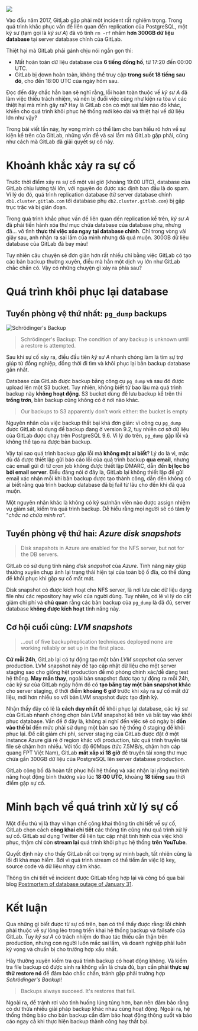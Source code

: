 ![](https://i.imgur.com/bRnM0Ga.jpeg)

Vào đầu năm 2017, GitLab gặp phải một incident rất nghiêm trọng. Trong quá trình khắc phục vấn đề liên quan đến replication của PostgreSQL, một kỹ sư (tạm gọi là *kỹ sư A*) đã vô tình `rm -rf` nhầm **hơn 300GB dữ liệu database** tại server database chính của GitLab.

Thiệt hại mà GitLab phải gánh chịu nói ngắn gọn thì:
- Mất hoàn toàn dữ liệu database của **6 tiếng đồng hồ**, từ 17:20 đến 00:00 UTC.
- GitLab bị down hoàn toàn, không thể truy cập **trong suốt 18 tiếng sau đó**, cho đến 18:00 UTC của ngày hôm sau.

Đọc đến đây chắc hẳn bạn sẽ nghĩ rằng, lỗi hoàn toàn thuộc về *kỹ sư A* đã làm việc thiếu trách nhiệm, và nên bị đuổi việc cũng như kiện ra tòa vì các thiệt hại mà mình gây ra? Hay là GitLab còn có một sai lầm nào đó khác, khiến cho quá trình khôi phục hệ thống mới kéo dài và thiệt hại về dữ liệu lớn như vậy?

Trong bài viết lần này, hy vọng mình có thể làm cho bạn hiểu rõ hơn về sự kiện kể trên của GitLab, những vấn đề và sai lầm mà GitLab gặp phải, cũng như cách mà GitLab đã giải quyết sự cố này.

# Khoảnh khắc xảy ra sự cố
Trước thời điểm xảy ra sự cố một vài giờ (khoảng 19:00 UTC), database của GitLab chịu lượng tải lớn, với nguyên do được xác định ban đầu là do spam. Vì lý do đó, quá trình replication database (từ server database chính `db1.cluster.gitlab.com` tới database phụ `db2.cluster.gitlab.com`) bị gặp trục trặc và bị gián đoạn.

Trong quá trình khắc phục vấn đề liên quan đến replication kể trên, *kỹ sư A* đã phải tiến hành xóa thư mục chứa database của database phụ, nhưng đã... vô tình **thực thi việc xóa ngay tại database chính**. Chỉ trong vòng vài giây sau, anh nhận ra sai lầm của mình nhưng đã quá muộn. 300GB dữ liệu database của GitLab đã bay màu!

Tuy nhiên câu chuyện sẽ đơn giản hơn rất nhiều chỉ bằng việc GitLab có tạo các bản backup thường xuyên, điều mà hẳn một dịch vụ lớn như GitLab chắc chắn có. Vậy có những chuyện gì xảy ra phía sau?

# Quá trình khôi phục lại database
## Tuyến phòng vệ thứ nhất: `pg_dump` backups
![Schrödinger's Backup](https://i.imgur.com/X8p0wZy.jpeg)

> Schrödinger's Backup: The condition of any backup is unknown until a restore is attempted.

Sau khi sự cố xảy ra, điều đầu tiên *kỹ sư A* nhanh chóng làm là tìm sự trợ giúp từ đồng nghiệp, đồng thời đi tìm và khôi phục lại bản backup database gần nhất.

Database của GitLab được backup bằng công cụ `pg_dump` và sau đó được upload lên một S3 bucket. Tuy nhiên, không biết từ bao lâu mà quá trình backup này **không hoạt động**. S3 bucket dùng để lưu backup kể trên thì **trống trơn**, bản backup cũng không có ở nơi nào khác.

> Our backups to S3 apparently don’t work either: the bucket is empty

Nguyên nhân của việc backup thất bại khá đơn giản: vì công cụ `pg_dump` được GitLab sử dụng để backup đang ở version 9.2, tuy nhiên cơ sở dữ liệu của GitLab được chạy trên PostgreSQL 9.6. Vì lý do trên, `pg_dump` gặp lỗi và không thể tạo ra được bản backup.

Vậy tại sao quá trình backup gặp lỗi mà **không một ai biết**? Lý do là vì, mặc dù đã được thiết lập gửi báo cáo lỗi của quá trình backup **qua email**, nhưng các email gửi đi từ cron job không được thiết lập DMARC, dẫn đến **bị lọc bỏ bởi email server**. Điều đáng nói ở đây là, GitLab lại không thiết lập để gửi email xác nhận mỗi khi bản backup được tạo thành công, dẫn đến không có ai biết rằng quá trình backup database đã bị fail từ lâu cho đến khi đã quá muộn.

Một nguyên nhân khác là không có kỹ sư/nhân viên nào được assign nhiệm vụ giám sát, kiểm tra quá trình backup. Dễ hiểu rằng mọi người sẽ có tâm lý "*chắc nó chừa mình ra*".

## Tuyến phòng vệ thứ hai: *Azure disk snapshots*
> Disk snapshots in Azure are enabled for the NFS server, but not for the DB servers.

GitLab có sử dụng tính năng *disk snapshot* của *Azure*. Tính năng này giúp thường xuyên chụp ảnh lại trạng thái hiện tại của toàn bộ ổ đĩa, có thể dùng để khôi phục khi gặp sự cố mất mát.

Disk snapshot có được kích hoạt cho NFS server, là nơi lưu các dữ liệu dạng file như các repository hay wiki của người dùng. Tuy nhiên, có lẽ vì lý do cắt giảm chi phí và **chủ quan** rằng các bản backup của `pg_dump` là đã đủ, server database **không được kích hoạt** tính năng này.

## Cơ hội cuối cùng: *LVM snapshots*
> ...out of five backup/replication techniques deployed none are working reliably or set up in the first place.

**Cứ mỗi 24h**, GitLab lại có tự động tạo một bản *LVM snapshot* của server production. LVM snapshot này để tạo cập nhật dữ liệu cho một server staging sao cho giống hệt production để mô phỏng chính xác/dễ dàng test hệ thống. **May mắn thay**, ngoài bản snapshot được tạo tự động ra mỗi 24h, các kỹ sư của GitLab ngày hôm đó có **tạo bằng tay một bản snapshot khác** cho server staging, ở thời điểm **khoảng 6 giờ** trước khi xảy ra sự cố mất dữ liệu, mới hơn nhiều so với bản LVM snapshot được tạo định kỳ.

Nhận thấy đây có lẽ là **cách duy nhất** để khôi phục lại database, các kỹ sư của GitLab nhanh chóng chọn bản LVM snapshot kể trên và bắt tay vào khôi phục database. Vấn đề ở đây là, không ai nghĩ đến việc sẽ có ngày bị **dồn vào thế bí** đến mức phải sử dụng một bản sao hệ thống ở staging để khôi phục lại. Để cắt giảm chi phí, server staging của GitLab được đặt ở một instance Azure giá rẻ ở region khác với production, tức quá trình truyền tải file sẽ chậm hơn nhiều. Với tốc độ 60Mbps (tức 7.5MB/s, chậm hơn cáp quang FPT Việt Nam), GitLab **mất xấp xỉ 18 giờ** để truyền tải xong thư mục chứa gần 300GB dữ liệu của PostgreSQL lên server database production.

GitLab công bố đã hoàn tất phục hồi hệ thống và xác nhận lại rằng mọi tính năng hoạt động bình thường vào lúc **18:00 UTC**, khoảng **18 tiếng** sau thời điểm gặp sự cố.

# Minh bạch về quá trình xử lý sự cố

Một điều thú vị là thay vì hạn chế công khai thông tin chi tiết về sự cố, GitLab chọn cách **công khai chi tiết** các thông tin cũng như quá trình xử lý sự cố. GitLab sử dụng Twitter để liên tục cập nhật tình hình của việc khôi phục, thậm chí còn **stream lại** quá trình khôi phục hệ thống **trên YouTube**.

Quyết định này cho thấy GitLab rất coi trọng sự minh bạch, tất nhiên cũng là lối đi khá mạo hiểm. Bởi vì quá trình stream có thể tiềm ẩn việc lộ key, source code và dữ liệu nhạy cảm khác.

Thông tin chi tiết về incident được GitLab tổng hợp lại và công bố qua bài blog [Postmortem of database outage of January 31](https://about.gitlab.com/blog/2017/02/10/postmortem-of-database-outage-of-january-31/).

# Kết luận
Qua những gì biết được từ sự cố trên, bạn có thể thấy được rằng: lỗi chính phải thuộc về sự lỏng lẻo trong triển khai hệ thống backup và failsafe của GitLab. Tuy *kỹ sư A* có trách nhiệm do thao tác thiếu cẩn thận trên production, nhưng con người luôn mắc sai lầm, và doanh nghiệp phải luôn kỳ vọng và chuẩn bị cho trường hợp xấu nhất.

Hãy thường xuyên kiểm tra quá trình backup có hoạt động không. Và kiểm tra file backup có được sinh ra không vẫn là chưa đủ, bạn cần phải **thực sự thử restore nó** để đảm bảo chắc chắn, tránh gặp phải trường hợp *Schrödinger's Backup*!

> Backups always succeed. It's restores that fail.

Ngoài ra, để tránh rơi vào tình huống lúng túng hơn, bạn nên đảm bảo rằng có dư thừa nhiều giải pháp backup khác nhau cùng hoạt động. Ngoài ra, hệ thống thông báo cho bản backup cần đảm bảo hoạt động thông suốt và báo cáo ngay cả khi thực hiện backup thành công hay thất bại.